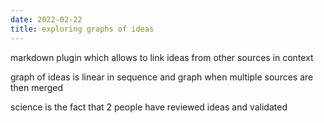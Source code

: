 ```yaml
---
date: 2022-02-22
title: exploring graphs of ideas
---
```


markdown plugin which allows to link ideas from other sources in context

graph of ideas is linear in sequence and graph when multiple sources are then merged

science is the fact that 2 people have reviewed ideas and validated
